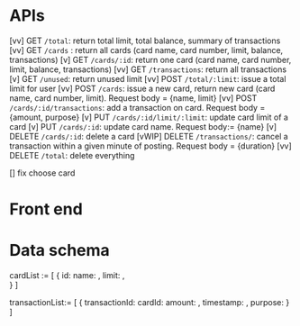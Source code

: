 # APIs
[vv] GET `/total`: return total limit, total balance, summary of transactions
[vv] GET `/cards` : return all cards (card name, card number, limit, balance, transactions)
[v] GET `/cards/:id`: return one card (card name, card number, limit, balance, transactions)
[vv] GET `/transactions`: return all transactions
[v] GET `/unused`: return unused limit
[vv] POST `/total/:limit`: issue a total limit for user
[vv] POST `/cards`: issue a new card, return new card (card name, card number, limit). Request body = {name, limit}
[vv] POST `/cards/:id/transactions`: add a transaction on card. Request body = {amount, purpose}
[v] PUT `/cards/:id/limit/:limit`: update card limit of a card
[v] PUT `/cards/:id`: update card name. Request body:= {name}
[v] DELETE `/cards/:id`: delete a card
[vWIP] DELETE `/transactions/`: cancel a transaction within a given minute of posting. Request body = {duration}
[vv] DELETE `/total`: delete everything

[] fix choose card

# Front end

# Data schema
cardList := [
    {
        id: <string>
        name: <string>,
        limit: <number>,    
    }
]

transactionList:= [
    {
    transactionId: <string>
    cardId: <string>
    amount: <number>,
    timestamp: <date>,
    purpose: <string>
    }
] 